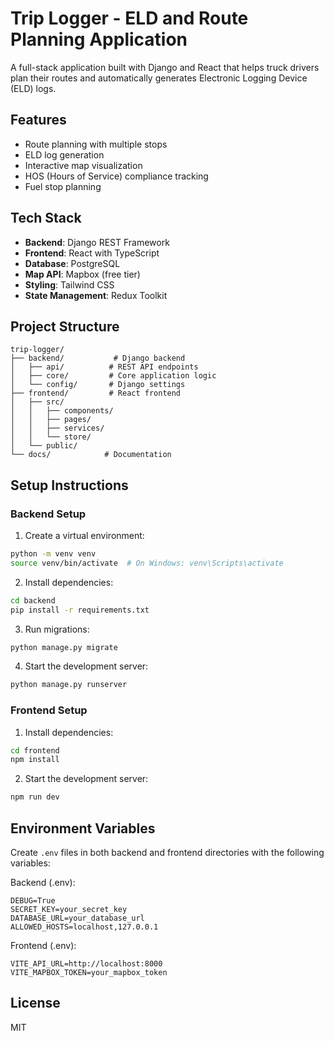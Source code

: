 # Trip Logger - ELD and Route Planning Application

A full-stack application built with Django and React that helps truck drivers plan their routes and automatically generates Electronic Logging Device (ELD) logs.

## Features

- Route planning with multiple stops
- ELD log generation
- Interactive map visualization
- HOS (Hours of Service) compliance tracking
- Fuel stop planning

## Tech Stack

- **Backend**: Django REST Framework
- **Frontend**: React with TypeScript
- **Database**: PostgreSQL
- **Map API**: Mapbox (free tier)
- **Styling**: Tailwind CSS
- **State Management**: Redux Toolkit

## Project Structure

```
trip-logger/
├── backend/           # Django backend
│   ├── api/          # REST API endpoints
│   ├── core/         # Core application logic
│   └── config/       # Django settings
├── frontend/         # React frontend
│   ├── src/
│   │   ├── components/
│   │   ├── pages/
│   │   ├── services/
│   │   └── store/
│   └── public/
└── docs/            # Documentation
```

## Setup Instructions

### Backend Setup

1. Create a virtual environment:
```bash
python -m venv venv
source venv/bin/activate  # On Windows: venv\Scripts\activate
```

2. Install dependencies:
```bash
cd backend
pip install -r requirements.txt
```

3. Run migrations:
```bash
python manage.py migrate
```

4. Start the development server:
```bash
python manage.py runserver
```

### Frontend Setup

1. Install dependencies:
```bash
cd frontend
npm install
```

2. Start the development server:
```bash
npm run dev
```

## Environment Variables

Create `.env` files in both backend and frontend directories with the following variables:

Backend (.env):
```
DEBUG=True
SECRET_KEY=your_secret_key
DATABASE_URL=your_database_url
ALLOWED_HOSTS=localhost,127.0.0.1
```

Frontend (.env):
```
VITE_API_URL=http://localhost:8000
VITE_MAPBOX_TOKEN=your_mapbox_token
```

## License

MIT 